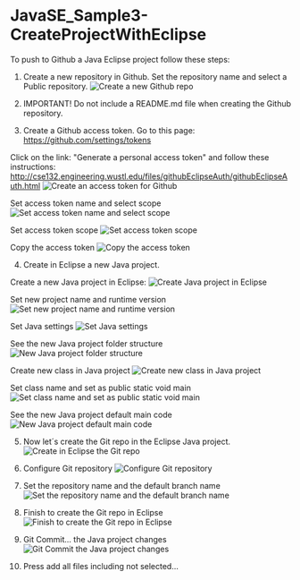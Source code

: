 # JavaSE_Sample3-CreateProjectWithEclipse


To push to Github a Java Eclipse project follow these steps:

1. Create a new repository in Github. Set the repository name and select a Public repository.
![Create a new Github repo](https://github.com/luiscoco/JavaSE_Sample3-CreateProjectWithEclipse/assets/32194879/f709f81f-a27c-4e0f-b1b8-14216daba91c)

2. IMPORTANT! Do not include a README.md file when creating the Github repository.

3. Create a Github access token. Go to this page: https://github.com/settings/tokens
   
Click on the link: "Generate a personal access token" and follow these instructions: http://cse132.engineering.wustl.edu/files/githubEclipseAuth/githubEclipseAuth.html
![Create an access token for Github](https://github.com/luiscoco/JavaSE_Sample3-CreateProjectWithEclipse/assets/32194879/d5052b17-9331-43c6-942a-0c52e03e1600)

Set access token name and select scope
![Set access token name and select scope](https://github.com/luiscoco/JavaSE_Sample3-CreateProjectWithEclipse/assets/32194879/fbb70534-dfbc-448b-8c97-c58e9e0315dc)

Set access token scope
![Set access token scope](https://github.com/luiscoco/JavaSE_Sample3-CreateProjectWithEclipse/assets/32194879/89c41013-ee36-4948-a6b7-bffa1a4b4e04)

Copy the access token
![Copy the access token](https://github.com/luiscoco/JavaSE_Sample3-CreateProjectWithEclipse/assets/32194879/ce1cc046-438f-48df-ab32-14cef8ec15b9)


4. Create in Eclipse a new Java project.

Create a new Java project in Eclipse:
![Create Java project in Eclipse](https://github.com/luiscoco/JavaSE_Sample3-CreateProjectWithEclipse/assets/32194879/81d0e947-5008-47f1-95b8-9596308a3484)

Set new project name and runtime version
![Set new project name and runtime version](https://github.com/luiscoco/JavaSE_Sample3-CreateProjectWithEclipse/assets/32194879/5315350e-b64f-4ee2-9530-91819db72da6)

Set Java settings
![Set Java settings](https://github.com/luiscoco/JavaSE_Sample3-CreateProjectWithEclipse/assets/32194879/d53fc2b1-23d4-4b03-92f3-7d10888215eb)

See the new Java project folder structure
![New Java project folder structure](https://github.com/luiscoco/JavaSE_Sample3-CreateProjectWithEclipse/assets/32194879/9313c6f2-0e0b-41b8-b050-be3837139cb2)

Create new class in Java project
![Create new class in Java project](https://github.com/luiscoco/JavaSE_Sample3-CreateProjectWithEclipse/assets/32194879/de072814-50db-4c16-8342-9bb15a3137ba)

Set class name and set as public static void main
![Set class name and set as public static void main](https://github.com/luiscoco/JavaSE_Sample3-CreateProjectWithEclipse/assets/32194879/abbfb50d-66c0-49a0-aa14-4b13da0bd755)

See the new Java project default main code
![New Java project default main code](https://github.com/luiscoco/JavaSE_Sample3-CreateProjectWithEclipse/assets/32194879/4cd684d5-11a0-4340-908a-301ea4a460c3)

5. Now let´s create the Git repo in the Eclipse Java project.
![Create in Eclipse the Git repo](https://github.com/luiscoco/JavaSE_Sample3-CreateProjectWithEclipse/assets/32194879/b1e2c52b-9253-4e0c-bde9-bebb0ca41ebf)

6. Configure Git repository
![Configure Git repository](https://github.com/luiscoco/JavaSE_Sample3-CreateProjectWithEclipse/assets/32194879/33aad70d-bb98-4df7-8505-bfd7fe316af6)

7. Set the repository name and the default branch name
![Set the repository name and the default branch name](https://github.com/luiscoco/JavaSE_Sample3-CreateProjectWithEclipse/assets/32194879/e934a879-773a-4583-b2f8-478e743ce7b1)

8. Finish to create the Git repo in Eclipse
![Finish to create the Git repo in Eclipse](https://github.com/luiscoco/JavaSE_Sample3-CreateProjectWithEclipse/assets/32194879/5a0d825a-13cb-40a7-9df3-28daf0ea9554)

9. Git Commit... the Java project changes
![Git Commit  the Java project changes](https://github.com/luiscoco/JavaSE_Sample3-CreateProjectWithEclipse/assets/32194879/508b954a-8904-4a75-b910-6d03f50e0f60)

10. Press add all files including not selected...


